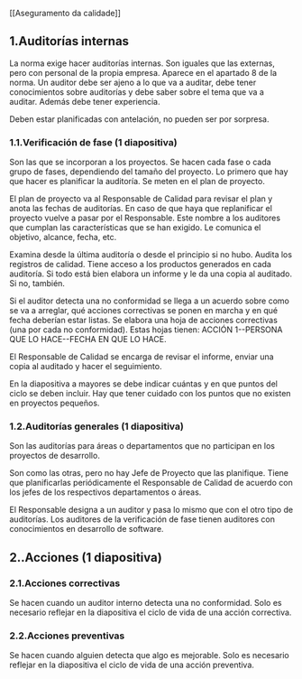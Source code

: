 [[Aseguramento da calidade]]

## 1.Auditorías internas
La norma exige hacer auditorías internas. Son iguales que las externas, pero con personal de la propia empresa. Aparece en el apartado 8 de la norma. Un auditor debe ser ajeno a lo que va a auditar, debe tener conocimientos sobre auditorías y debe saber sobre el tema que va a auditar. Además debe tener experiencia. 

Deben estar planificadas con antelación, no pueden ser por sorpresa.

### 1.1.Verificación de fase (1 diapositiva)
Son las que se incorporan a los proyectos. Se hacen cada fase o cada grupo de fases, dependiendo del tamaño del proyecto. Lo primero que hay que hacer es planificar la auditoría. Se meten en el plan de proyecto. 

El plan de proyecto va al Responsable de Calidad para revisar el plan y anota las fechas de auditorías. En caso de que haya que replanificar el proyecto vuelve a pasar por el Responsable. Este nombre a los auditores que cumplan las características que se han exigido. Le comunica el objetivo, alcance, fecha, etc.

Examina desde la última auditoría o desde el principio si no hubo. Audita los registros de calidad. Tiene acceso a los productos generados en cada auditoría. Si todo está bien elabora un informe y le da una copia al auditado. Si no, también.

Si el auditor detecta una no conformidad se llega a un acuerdo sobre como se va a arreglar, qué acciones correctivas se ponen en marcha y en qué fecha deberían estar listas. Se elabora una hoja de acciones correctivas (una por cada no conformidad). Estas hojas tienen: ACCIÓN 1--PERSONA QUE LO HACE--FECHA EN QUE LO HACE.

El Responsable de Calidad se encarga de revisar el informe, enviar una copia al auditado y hacer el seguimiento.

En la diapositiva a mayores se debe indicar cuántas y en que puntos del ciclo se deben incluir. Hay que tener cuidado con los puntos que no existen en proyectos pequeños.

### 1.2.Auditorías generales (1 diapositiva)
Son las auditorías para áreas o departamentos que no participan en los proyectos de desarrollo.

Son como las otras, pero no hay Jefe de Proyecto que las planifique. Tiene que planificarlas periódicamente el Responsable de Calidad de acuerdo con los jefes de los respectivos departamentos o áreas.

El Responsable designa a un auditor y pasa lo mismo que con el otro tipo de auditorías. Los auditores de la verificación de fase tienen auditores con conocimientos en desarrollo de software.

## 2..Acciones (1 diapositiva)
### 2.1.Acciones correctivas
Se hacen cuando un auditor interno detecta una no conformidad. Solo es necesario reflejar en la diapositiva el ciclo de vida de una acción correctiva.

### 2.2.Acciones preventivas
Se hacen cuando alguien detecta que algo es mejorable. Solo es necesario reflejar en la diapositiva el ciclo de vida de una acción preventiva.